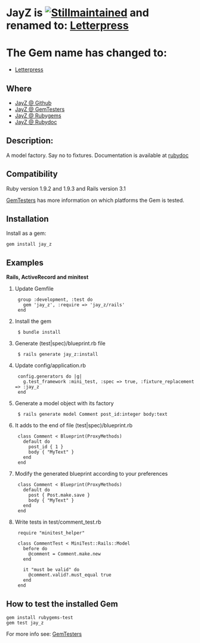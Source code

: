 JayZ is [![Stillmaintained](http://stillmaintained.com/images/abandoned.png)](http://stillmaintained.com/unders/jay_z) and renamed to: [Letterpress](https://github.com/unders/letterpress)
====


# The Gem name has changed to:
* [Letterpress](https://github.com/unders/letterpress)

Where
-----
* [JayZ @ Github](http://github.com/unders/jay_z)
* [JayZ @ GemTesters](http://test.rubygems.org/gems/jay_z)
* [JayZ @ Rubygems](http://rubygems.org/gems/jay_z)
* [JayZ @ Rubydoc](http://rubydoc.info/gems/jay_z)

Description:
-----------

A model factory. Say no to fixtures.
Documentation is available at [rubydoc](http://rubydoc.info/gems/jay_z)

Compatibility
-------------

Ruby version 1.9.2 and 1.9.3 and Rails version 3.1

[GemTesters](http://test.rubygems.org/gems/jay_z) has
 more information on which platforms the Gem is tested.

Installation
------------

Install as a gem:

    gem install jay_z

Examples
-------

**Rails, ActiveRecord and minitest**


1. Update Gemfile

        group :development, :test do
          gem 'jay_z', :require => 'jay_z/rails'
        end

2. Install the gem

        $ bundle install

3. Generate (test|spec)/blueprint.rb file

        $ rails generate jay_z:install

4. Update config/application.rb

        config.generators do |g|
          g.test_framework :mini_test, :spec => true, :fixture_replacement => :jay_z
        end

5. Generate a model object with its factory

        $ rails generate model Comment post_id:integer body:text

6. It adds to the end of file (test|spec)/blueprint.rb

        class Comment < Blueprint(ProxyMethods)
          default do
            post_id { 1 }
            body { "MyText" }
          end
        end

7. Modify the generated blueprint according to your preferences

        class Comment < Blueprint(ProxyMethods)
          default do
            post { Post.make.save }
            body { "MyText" }
          end
        end

8. Write tests in test/comment_test.rb

        require "minitest_helper"

        class CommentTest < MiniTest::Rails::Model
          before do
            @comment = Comment.make.new
          end

          it "must be valid" do
            @comment.valid?.must_equal true
          end
        end



How to test the installed Gem
-------------------------

    gem install rubygems-test
    gem test jay_z


For more info see: [GemTesters](http://test.rubygems.org/)
